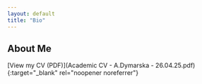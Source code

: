```yaml
---
layout: default
title: "Bio"
---
```

## About Me

[View my CV (PDF)](Academic CV - A.Dymarska - 26.04.25.pdf){:target="_blank" rel="noopener noreferrer"}
